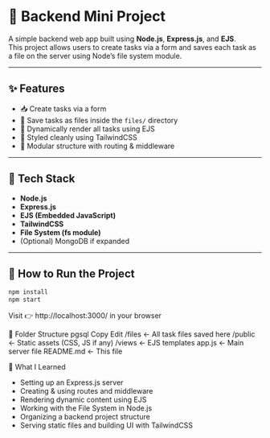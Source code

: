 # 🚀 Backend Mini Project

A simple backend web app built using **Node.js**, **Express.js**, and **EJS**.  
This project allows users to create tasks via a form and saves each task as a file on the server using Node’s file system module.

---

## ✨ Features

- 📥 Create tasks via a form
- 📁 Save tasks as files inside the `files/` directory
- 🔄 Dynamically render all tasks using EJS
- 🎨 Styled cleanly using TailwindCSS
- 🔧 Modular structure with routing & middleware

---

## 🧰 Tech Stack

- **Node.js**
- **Express.js**
- **EJS (Embedded JavaScript)**
- **TailwindCSS**
- **File System (fs module)**
- (Optional) MongoDB if expanded

---

## 🚦 How to Run the Project

```bash
npm install
npm start
```
Visit 👉 http://localhost:3000/ in your browser

📂 Folder Structure
pgsql
Copy
Edit
/files             ← All task files saved here
/public            ← Static assets (CSS, JS if any)
/views             ← EJS templates
app.js             ← Main server file
README.md          ← This file

🧠 What I Learned

 - Setting up an Express.js server
 - Creating & using routes and middleware
 - Rendering dynamic content using EJS
 - Working with the File System in Node.js
 - Organizing a backend project structure
 - Serving static files and building UI with TailwindCSS

